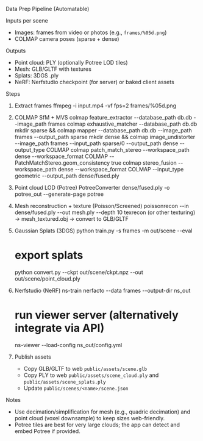 Data Prep Pipeline (Automatable)

Inputs per scene
- Images: frames from video or photos (e.g., `frames/%05d.png`)
- COLMAP camera poses (sparse + dense)

Outputs
- Point cloud: PLY (optionally Potree LOD tiles)
- Mesh: GLB/GLTF with textures
- Splats: 3DGS .ply
- NeRF: Nerfstudio checkpoint (for server) or baked client assets

Steps
1) Extract frames
   ffmpeg -i input.mp4 -vf fps=2 frames/%05d.png

2) COLMAP SfM + MVS
   colmap feature_extractor --database_path db.db --image_path frames
   colmap exhaustive_matcher --database_path db.db
   mkdir sparse && colmap mapper --database_path db.db --image_path frames --output_path sparse
   mkdir dense && colmap image_undistorter --image_path frames --input_path sparse/0 --output_path dense --output_type COLMAP
   colmap patch_match_stereo --workspace_path dense --workspace_format COLMAP --PatchMatchStereo.geom_consistency true
   colmap stereo_fusion --workspace_path dense --workspace_format COLMAP --input_type geometric --output_path dense/fused.ply

3) Point cloud LOD (Potree)
   PotreeConverter dense/fused.ply -o potree_out --generate-page potree

4) Mesh reconstruction + texture (Poisson/Screened)
   poissonrecon --in dense/fused.ply --out mesh.ply --depth 10
   texrecon (or other texturing) → mesh_textured.obj → convert to GLB/GLTF

5) Gaussian Splats (3DGS)
   python train.py -s frames -m out/scene --eval
   # export splats
   python convert.py --ckpt out/scene/ckpt.npz --out out/scene/point_cloud.ply

6) Nerfstudio (NeRF)
   ns-train nerfacto --data frames --output-dir ns_out
   # run viewer server (alternatively integrate via API)
   ns-viewer --load-config ns_out/config.yml

7) Publish assets
   - Copy GLB/GLTF to web `public/assets/scene.glb`
   - Copy PLY to web `public/assets/scene_cloud.ply` and `public/assets/scene_splats.ply`
   - Update `public/scenes/<name>/scene.json`

Notes
- Use decimation/simplification for mesh (e.g., quadric decimation) and point cloud (voxel downsample) to keep sizes web-friendly.
- Potree tiles are best for very large clouds; the app can detect and embed Potree if provided.

